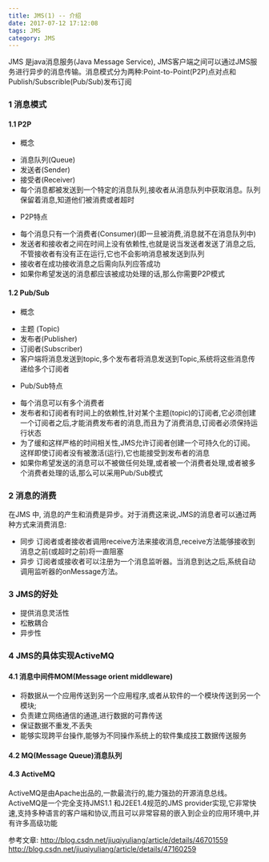 ```yaml
---
title: JMS(1) -- 介绍
date: 2017-07-12 17:12:08 
tags: JMS
category: JMS
---
```

JMS 是java消息服务(Java Message Service), JMS客户端之间可以通过JMS服务进行异步的消息传输。消息模式分为两种:Point-to-Point(P2P)点对点和Publish/Subscrible(Pub/Sub)发布订阅
### 1 消息模式
#### 1.1 P2P
+ 概念
- 消息队列(Queue)
- 发送者(Sender)
- 接受者(Receiver)
- 每个消息都被发送到一个特定的消息队列,接收者从消息队列中获取消息。队列保留着消息,知道他们被消费或者超时
+ P2P特点
- 每个消息只有一个消费者(Consumer)(即一旦被消费,消息就不在消息队列中)
- 发送者和接收者之间在时间上没有依赖性,也就是说当发送者发送了消息之后,不管接收者有没有正在运行,它也不会影响消息被发送到队列
- 接收者在成功接收消息之后需向队列应答成功
- 如果你希望发送的消息都应该被成功处理的话,那么你需要P2P模式

#### 1.2 Pub/Sub
+ 概念
- 主题 (Topic)
- 发布者(Publisher)
- 订阅者(Subscriber)
- 客户端将消息发送到topic,多个发布者将消息发送到Topic,系统将这些消息传递给多个订阅者
+ Pub/Sub特点
- 每个消息可以有多个消费者
- 发布者和订阅者有时间上的依赖性,针对某个主题(topic)的订阅者,它必须创建一个订阅者之后,才能消费发布者的消息,而且为了消费消息,订阅者必须保持运行状态
- 为了缓和这样严格的时间相关性,JMS允许订阅者创建一个可持久化的订阅。这样即使订阅者没有被激活(运行),它也能接受到发布者的消息
- 如果你希望发送的消息可以不被做任何处理,或者被一个消费者处理,或者被多个消费者处理的话,那么可以采用Pub/Sub模式

### 2 消息的消费
在JMS 中, 消息的产生和消费是异步。对于消费这来说,JMS的消息者可以通过两种方式来消费消息:
+ 同步
		订阅者或者接收者调用receive方法来接收消息,receive方法能够接收到消息之前(或超时之前)将一直阻塞
+ 异步
		订阅者或接收者可以注册为一个消息监听器。当消息到达之后,系统自动调用监听器的onMessage方法。
		
### 3 JMS的好处
+ 提供消息灵活性
+ 松散耦合
+ 异步性

### 4 JMS的具体实现ActiveMQ
#### 4.1 消息中间件MOM(Message orient middleware)
+ 将数据从一个应用传送到另一个应用程序,或者从软件的一个模块传送到另一个模块;
+ 负责建立网络通信的通道,进行数据的可靠传送
+ 保证数据不重发,不丢失
+ 能够实现跨平台操作,能够为不同操作系统上的软件集成技工数据传送服务
#### 4.2 MQ(Message Queue)消息队列
#### 4.3 ActiveMQ
ActiveMQ是由Apache出品的,一款最流行的,能力强劲的开源消息总线。ActiveMQ是一个完全支持JMS1.1 和J2EE1.4规范的JMS provider实现,它非常快速,支持多种语言的客户端和协议,而且可以非常容易的嵌入到企业的应用环境中,并有许多高级功能

参考文章: 
http://blog.csdn.net/jiuqiyuliang/article/details/46701559
http://blog.csdn.net/jiuqiyuliang/article/details/47160259

